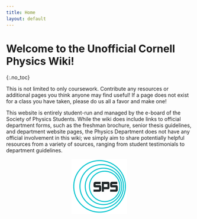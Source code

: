 ```yaml
---
title: Home
layout: default
---
```

<link rel="stylesheet" href="/main.css">

# Welcome to the Unofficial Cornell Physics Wiki!
{:.no_toc}

This is not limited to only coursework. Contribute any resources or additional pages you think anyone may find useful! If a page does not exist for a class you have taken, please do us all a favor and make one! 

This website is entirely student-run and managed by the e-board of the Society of Physics Students. While the wiki does include links to official department forms, such as the freshman brochure, senior thesis guidelines, and department website pages, the Physics Department does not have any official involvement in this wiki; we simply aim to share potentially helpful resources from a variety of sources, ranging from student testimonials to department guidelines.

<img src="/imgs/sps-logo.jpeg" style="display:block; height:150px; margin-left:auto; margin-right:auto;">
